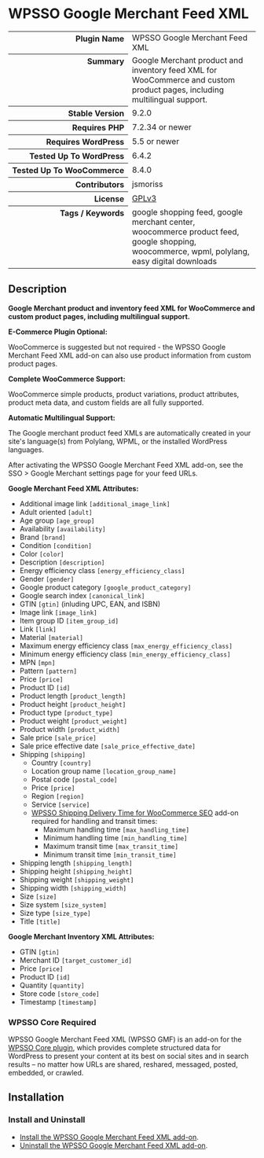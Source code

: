 <h1>WPSSO Google Merchant Feed XML</h1>

<table>
<tr><th align="right" valign="top" nowrap>Plugin Name</th><td>WPSSO Google Merchant Feed XML</td></tr>
<tr><th align="right" valign="top" nowrap>Summary</th><td>Google Merchant product and inventory feed XML for WooCommerce and custom product pages, including multilingual support.</td></tr>
<tr><th align="right" valign="top" nowrap>Stable Version</th><td>9.2.0</td></tr>
<tr><th align="right" valign="top" nowrap>Requires PHP</th><td>7.2.34 or newer</td></tr>
<tr><th align="right" valign="top" nowrap>Requires WordPress</th><td>5.5 or newer</td></tr>
<tr><th align="right" valign="top" nowrap>Tested Up To WordPress</th><td>6.4.2</td></tr>
<tr><th align="right" valign="top" nowrap>Tested Up To WooCommerce</th><td>8.4.0</td></tr>
<tr><th align="right" valign="top" nowrap>Contributors</th><td>jsmoriss</td></tr>
<tr><th align="right" valign="top" nowrap>License</th><td><a href="https://www.gnu.org/licenses/gpl.txt">GPLv3</a></td></tr>
<tr><th align="right" valign="top" nowrap>Tags / Keywords</th><td>google shopping feed, google merchant center, woocommerce product feed, google shopping, woocommerce, wpml, polylang, easy digital downloads</td></tr>
</table>

<h2>Description</h2>

<!-- about -->

<p><strong>Google Merchant product and inventory feed XML for WooCommerce and custom product pages, including multilingual support.</strong></p>

<p><strong>E-Commerce Plugin Optional:</strong></p>

<p>WooCommerce is suggested but not required - the WPSSO Google Merchant Feed XML add-on can also use product information from custom product pages.</p>

<p><strong>Complete WooCommerce Support:</strong></p>

<p>WooCommerce simple products, product variations, product attributes, product meta data, and custom fields are all fully supported.</p>

<!-- /about -->

<p><strong>Automatic Multilingual Support:</strong></p>

<p>The Google merchant product feed XMLs are automatically created in your site's language(s) from Polylang, WPML, or the installed WordPress languages.</p>

<p>After activating the WPSSO Google Merchant Feed XML add-on, see the SSO &gt; Google Merchant settings page for your feed URLs.</p>

<p><strong>Google Merchant Feed XML Attributes:</strong></p>

<ul>
<li>Additional image link <code>&#91;additional_image_link&#93;</code></li>
<li>Adult oriented <code>&#91;adult&#93;</code></li>
<li>Age group <code>&#91;age_group&#93;</code></li>
<li>Availability <code>&#91;availability&#93;</code></li>
<li>Brand <code>&#91;brand&#93;</code></li>
<li>Condition <code>&#91;condition&#93;</code></li>
<li>Color <code>&#91;color&#93;</code></li>
<li>Description <code>&#91;description&#93;</code></li>
<li>Energy efficiency class <code>&#91;energy_efficiency_class&#93;</code></li>
<li>Gender <code>&#91;gender&#93;</code></li>
<li>Google product category <code>&#91;google_product_category&#93;</code></li>
<li>Google search index <code>&#91;canonical_link&#93;</code></li>
<li>GTIN <code>&#91;gtin&#93;</code> (inluding UPC, EAN, and ISBN)</li>
<li>Image link <code>&#91;image_link&#93;</code></li>
<li>Item group ID <code>&#91;item_group_id&#93;</code></li>
<li>Link <code>&#91;link&#93;</code></li>
<li>Material <code>&#91;material&#93;</code></li>
<li>Maximum energy efficiency class <code>&#91;max_energy_efficiency_class&#93;</code></li>
<li>Minimum energy efficiency class <code>&#91;min_energy_efficiency_class&#93;</code></li>
<li>MPN <code>&#91;mpn&#93;</code></li>
<li>Pattern <code>&#91;pattern&#93;</code></li>
<li>Price <code>&#91;price&#93;</code></li>
<li>Product ID <code>&#91;id&#93;</code></li>
<li>Product length <code>&#91;product_length&#93;</code></li>
<li>Product height <code>&#91;product_height&#93;</code></li>
<li>Product type <code>&#91;product_type&#93;</code></li>
<li>Product weight <code>&#91;product_weight&#93;</code></li>
<li>Product width <code>&#91;product_width&#93;</code></li>
<li>Sale price <code>&#91;sale_price&#93;</code></li>
<li>Sale price effective date <code>&#91;sale_price_effective_date&#93;</code></li>
<li>Shipping <code>&#91;shipping&#93;</code>

<ul>
<li>Country <code>&#91;country&#93;</code></li>
<li>Location group name <code>&#91;location_group_name&#93;</code></li>
<li>Postal code <code>&#91;postal_code&#93;</code></li>
<li>Price <code>&#91;price&#93;</code></li>
<li>Region <code>&#91;region&#93;</code></li>
<li>Service <code>&#91;service&#93;</code></li>
<li><a href="https://wordpress.org/plugins/wpsso-wc-shipping-delivery-time/">WPSSO Shipping Delivery Time for WooCommerce SEO</a> add-on required for handling and transit times:

<ul>
<li>Maximum handling time <code>&#91;max_handling_time&#93;</code></li>
<li>Minimum handling time <code>&#91;min_handling_time&#93;</code></li>
<li>Maximum transit time <code>&#91;max_transit_time&#93;</code></li>
<li>Minimum transit time <code>&#91;min_transit_time&#93;</code></li>
</ul></li>
</ul></li>
<li>Shipping length <code>&#91;shipping_length&#93;</code></li>
<li>Shipping height <code>&#91;shipping_height&#93;</code></li>
<li>Shipping weight <code>&#91;shipping_weight&#93;</code></li>
<li>Shipping width <code>&#91;shipping_width&#93;</code></li>
<li>Size <code>&#91;size&#93;</code></li>
<li>Size system <code>&#91;size_system&#93;</code></li>
<li>Size type <code>&#91;size_type&#93;</code></li>
<li>Title <code>&#91;title&#93;</code></li>
</ul>

<p><strong>Google Merchant Inventory XML Attributes:</strong></p>

<ul>
<li>GTIN <code>&#91;gtin&#93;</code></li>
<li>Merchant ID <code>&#91;target_customer_id&#93;</code></li>
<li>Price <code>&#91;price&#93;</code></li>
<li>Product ID <code>&#91;id&#93;</code></li>
<li>Quantity <code>&#91;quantity&#93;</code></li>
<li>Store code <code>&#91;store_code&#93;</code></li>
<li>Timestamp <code>&#91;timestamp&#93;</code></li>
</ul>

<h3>WPSSO Core Required</h3>

<p>WPSSO Google Merchant Feed XML (WPSSO GMF) is an add-on for the <a href="https://wordpress.org/plugins/wpsso/">WPSSO Core plugin</a>, which provides complete structured data for WordPress to present your content at its best on social sites and in search results – no matter how URLs are shared, reshared, messaged, posted, embedded, or crawled.</p>

<h2>Installation</h2>

<h3 class="top">Install and Uninstall</h3>

<ul>
<li><a href="https://wpsso.com/docs/plugins/wpsso-google-merchant-feed/installation/install-the-plugin/">Install the WPSSO Google Merchant Feed XML add-on</a>.</li>
<li><a href="https://wpsso.com/docs/plugins/wpsso-google-merchant-feed/installation/uninstall-the-plugin/">Uninstall the WPSSO Google Merchant Feed XML add-on</a>.</li>
</ul>

